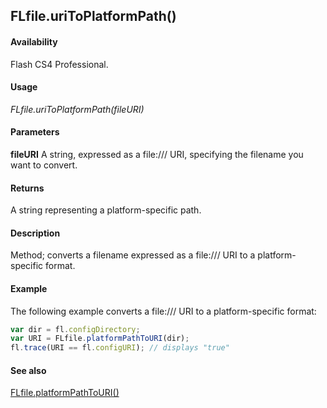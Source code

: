 ## FLfile.uriToPlatformPath()

#### Availability

Flash CS4 Professional.

#### Usage

*FLfile.uriToPlatformPath(fileURI)*

#### Parameters

**fileURI** A string, expressed as a file:/// URI, specifying the filename you want to convert.

#### Returns

A string representing a platform-specific path.

#### Description

Method; converts a filename expressed as a file:/// URI to a platform-specific format.

#### Example

The following example converts a file:/// URI to a platform-specific format:

```javascript
var dir = fl.configDirectory;
var URI = FLfile.platformPathToURI(dir);
fl.trace(URI == fl.configURI); // displays "true"
```

#### See also

[FLfile.platformPathToURI()](../FLfile_object/FLfile10.md)
